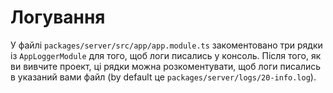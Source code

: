 # Логування

У файлі `packages/server/src/app/app.module.ts` закоментовано три рядки із `AppLoggerModule` для того, щоб логи писались у консоль. Після того, як ви вивчите проект, ці рядки можна розкоментувати, щоб логи писались в указаний вами файл (by default це `packages/server/logs/20-info.log`).
